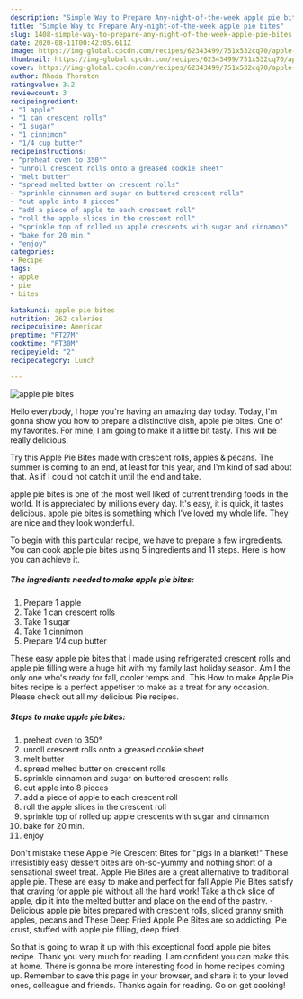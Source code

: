 ```yaml
---
description: "Simple Way to Prepare Any-night-of-the-week apple pie bites"
title: "Simple Way to Prepare Any-night-of-the-week apple pie bites"
slug: 1408-simple-way-to-prepare-any-night-of-the-week-apple-pie-bites
date: 2020-08-11T00:42:05.611Z
image: https://img-global.cpcdn.com/recipes/62343499/751x532cq70/apple-pie-bites-recipe-main-photo.jpg
thumbnail: https://img-global.cpcdn.com/recipes/62343499/751x532cq70/apple-pie-bites-recipe-main-photo.jpg
cover: https://img-global.cpcdn.com/recipes/62343499/751x532cq70/apple-pie-bites-recipe-main-photo.jpg
author: Rhoda Thornton
ratingvalue: 3.2
reviewcount: 3
recipeingredient:
- "1 apple"
- "1 can crescent rolls"
- "1 sugar"
- "1 cinnimon"
- "1/4 cup butter"
recipeinstructions:
- "preheat oven to 350°"
- "unroll crescent rolls onto a greased cookie sheet"
- "melt butter"
- "spread melted butter on crescent rolls"
- "sprinkle cinnamon and sugar on buttered crescent rolls"
- "cut apple into 8 pieces"
- "add a piece of apple to each crescent roll"
- "roll the apple slices in the crescent roll"
- "sprinkle top of rolled up apple crescents with sugar and cinnamon"
- "bake for 20 min."
- "enjoy"
categories:
- Recipe
tags:
- apple
- pie
- bites

katakunci: apple pie bites 
nutrition: 262 calories
recipecuisine: American
preptime: "PT27M"
cooktime: "PT30M"
recipeyield: "2"
recipecategory: Lunch

---
```



![apple pie bites](https://img-global.cpcdn.com/recipes/62343499/751x532cq70/apple-pie-bites-recipe-main-photo.jpg)

Hello everybody, I hope you're having an amazing day today. Today, I'm gonna show you how to prepare a distinctive dish, apple pie bites. One of my favorites. For mine, I am going to make it a little bit tasty. This will be really delicious.

Try this Apple Pie Bites made with crescent rolls, apples &amp; pecans. The summer is coming to an end, at least for this year, and I&#39;m kind of sad about that. As if I could not catch it until the end and take.

apple pie bites is one of the most well liked of current trending foods in the world. It is appreciated by millions every day. It's easy, it is quick, it tastes delicious. apple pie bites is something which I've loved my whole life. They are nice and they look wonderful.


To begin with this particular recipe, we have to prepare a few ingredients. You can cook apple pie bites using 5 ingredients and 11 steps. Here is how you can achieve it.

<!--inarticleads1-->

##### The ingredients needed to make apple pie bites:

1. Prepare 1 apple
1. Take 1 can crescent rolls
1. Take 1 sugar
1. Take 1 cinnimon
1. Prepare 1/4 cup butter


These easy apple pie bites that I made using refrigerated crescent rolls and apple pie filling were a huge hit with my family last holiday season. Am I the only one who&#39;s ready for fall, cooler temps and. This How to make Apple Pie bites recipe is a perfect appetiser to make as a treat for any occasion. Please check out all my delicious Pie recipes. 

<!--inarticleads2-->

##### Steps to make apple pie bites:

1. preheat oven to 350°
1. unroll crescent rolls onto a greased cookie sheet
1. melt butter
1. spread melted butter on crescent rolls
1. sprinkle cinnamon and sugar on buttered crescent rolls
1. cut apple into 8 pieces
1. add a piece of apple to each crescent roll
1. roll the apple slices in the crescent roll
1. sprinkle top of rolled up apple crescents with sugar and cinnamon
1. bake for 20 min.
1. enjoy


Don&#39;t mistake these Apple Pie Crescent Bites for &#34;pigs in a blanket!&#34; These irresistibly easy dessert bites are oh-so-yummy and nothing short of a sensational sweet treat. Apple Pie Bites are a great alternative to traditional apple pie. These are easy to make and perfect for fall Apple Pie Bites satisfy that craving for apple pie without all the hard work! Take a thick slice of apple, dip it into the melted butter and place on the end of the pastry. · Delicious apple pie bites prepared with crescent rolls, sliced granny smith apples, pecans and These Deep Fried Apple Pie Bites are so addicting. Pie crust, stuffed with apple pie filling, deep fried. 

So that is going to wrap it up with this exceptional food apple pie bites recipe. Thank you very much for reading. I am confident you can make this at home. There is gonna be more interesting food in home recipes coming up. Remember to save this page in your browser, and share it to your loved ones, colleague and friends. Thanks again for reading. Go on get cooking!

